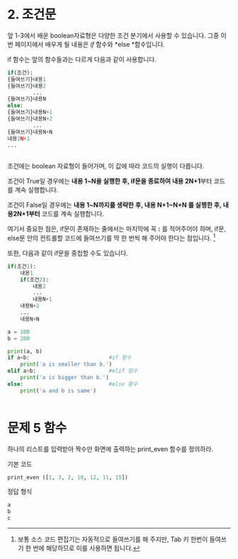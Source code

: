 # 2. 조건문

앞 1-3에서 배운 boolean자료형은 다양한 조건 분기에서 사용할 수 있습니다. 그중 이번 페이지에서 배우게 될 내용은 *if* 함수와 *else *함수입니다.

if 함수는 앞의 함수들과는 다르게 다음과 같이 사용합니다.

``` python
if(조건):
{들여쓰기}내용1
{들여쓰기}내용2
    	...
{들여쓰기}내용N
else:
{들여쓰기}내용N+1
{들여쓰기}내용N+2
    	...
{들여쓰기}내용N+N
내용2N+1
...
        
```

조건에는 boolean 자료형이 들어가며, 이 값에 따라 코드의 실행이 다릅니다.

조건이 True일 경우에는 **내용 1~N을 실행한 후, if문을 종료하여 내용 2N+1**부터 코드를 계속 실행합니다.

조건이 False일 경우에는 **내용 1~N까지를 생략한 후, 내용 N+1~N+N 를 실행한 후, 내용2N+1부터** 코드를 계속 실행합니다.

여기서 중요한 점은, if문이 존재하는 줄에서는 마지막에 꼭 **:** 를 적어주어야 하며, if문, else문 안의  컨트롤할 코드에 들여쓰기를 딱 한 번씩 해 주어야 한다는 점입니다. [^1]



또한, 다음과 같이 if문을 중첩할 수도 있습니다.

```python
if(조건1):
	내용1
	if(조건2):
		내용2
		...
		내용N+1
	내용N+2
	...
	내용N+N
```



[^1]: 보통 소스 코드 편집기는 자동적으로 들여쓰기를 해 주지만, Tab 키 한번이 들여쓰기 한 번에 해당하므로 이를 사용하면 됩니다.

```py 
a = 100
b = 200

print(a, b)
if a<b:                         #if 함수
    print('a is smaller than b.')
elif a>b:                       #elif 함수
    print('a is bigger than b.')
else:                           #else 함수
    print('a and b is same')
    
```


# 문제 5 함수

하나의 리스트를 입력받아 짝수만 화면에 출력하는 print_even 함수를 정의하라.

기본 코드
```python
print_even ([1, 3, 2, 10, 12, 11, 15])
```

정답 형식
```python
a
b
c
```